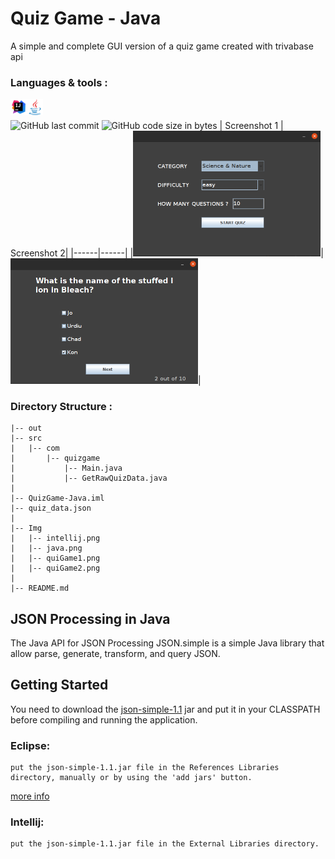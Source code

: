 # Quiz Game - Java
A simple and complete GUI version of a quiz game created with trivabase api 
<br/>

### Languages & tools :
[<img align="left" alt="Intellij" width="26px" src="./Img/intellij.png">][link]
[<img align="left" alt="java" width="26px" src="./Img/java.png">][link]
<br/><br/>
![GitHub last commit](https://img.shields.io/github/last-commit/Ncas-CS/QuizGame-Java?color=blue&label=Last%20Commit%3A&style=for-the-badge)
![GitHub code size in bytes](https://img.shields.io/github/languages/code-size/Ncas-CS/QuizGame-Java?label=Repo%20Size%3A&style=for-the-badge)
| Screenshot 1 | Screenshot 2|
|------|------|
|<img src="./Img/quizGame1.png" width="300">|<img src="./Img/quizGame2.png" width="300">|

### Directory Structure :
    |-- out
    |-- src
    |   |-- com
    |       |-- quizgame
    |           |-- Main.java
    |           |-- GetRawQuizData.java
    |          
    |-- QuizGame-Java.iml
    |-- quiz_data.json
    |
    |-- Img
    |   |-- intellij.png
    |   |-- java.png
    |   |-- quiGame1.png
    |   |-- quiGame2.png
    |
    |-- README.md

## JSON Processing in Java 
The Java API for JSON Processing JSON.simple is a simple Java library that allow parse, generate, transform, and query JSON.

## Getting Started
You need to download the [json-simple-1.1](http://www.java2s.com/Code/Jar/j/Downloadjsonsimple11jar.htm) jar and put it in your CLASSPATH before compiling and running the application.

### Eclipse: 

    put the json-simple-1.1.jar file in the References Libraries directory, manually or by using the 'add jars' button.
[more info](https://stackoverflow.com/questions/3280353/how-to-import-a-jar-in-eclipse)

### Intellij:

    put the json-simple-1.1.jar file in the External Libraries directory.

[link]: https://github.com/Ncas-CS

